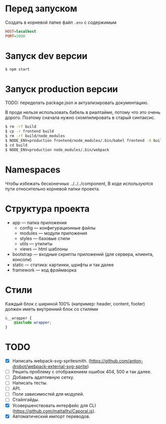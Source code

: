 # Перед запуском

Создать в корневой папке файл `.env` с содержимым

```ini
HOST=localhost
PORT=3000
```

# Запуск dev версии

```sh
$ npm start
```

# Запуск production версии

TODO: переделать package.json и актуализировать документацию.

В проде нельзя использовать бабель в риалтайме, потому что это очень дорого. Поэтому сначала нужно скомпилировать в старый синтаксис.

```sh
$ rm -rf build
$ cp -r frontend build
$ rm -rf build/node_modules
$ NODE_ENV=production frontend/node_modules/.bin/babel frontend -d build --ignore frontend/node_modules
$ cd build
$ NODE_ENV=production node_modules/.bin/webpack
```

# Namespaces

Чтобы избежать бесконечных ../../../component, В коде используются пути относительно корневой папки проекта.

# Структура проекта

- app — папка приложения
  - config — конфигурационные файлы
  - modules — модули приложения
  - styles — базовые стили
  - utils — утилиты
  - views — html шаблоны
- bootstrap — входные скрипты приложений (для сервера, клиента, консоли)
- static — статика: картинки, шрифты и так далее
- framework — код фрэймворка

# Стили

Каждый блок с шириной 100% (например: header, content, footer) должен иметь внутренний блок со стилями

```scss
&__wrapper {
    @include wrapper;
}
```
# TODO

- [x] Написать webpack-svg-spritesmith. (https://github.com/anton-drobot/webpack-external-svg-sprite)
- [ ] Решить проблему с отображением ошибок 404, 500 и так далее.
- [ ] Добавить адаптивную сетку.
- [ ] Написать тесты.
- [ ] API.
- [ ] Поле зависимостей для модулей.
- [ ] Стайлгайды.
- [x] Усовершенствовать интерфейс для CLI (https://github.com/mattallty/Caporal.js).
- [x] Автоматический импорт переводов.
